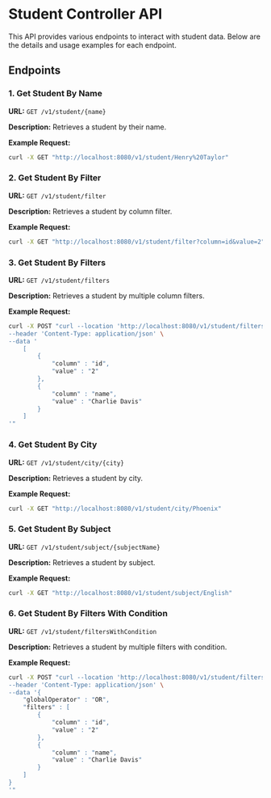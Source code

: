 # Student Controller API

This API provides various endpoints to interact with student data. Below are the details and usage examples for each endpoint.

## Endpoints

### 1. Get Student By Name

**URL:** `GET /v1/student/{name}`

**Description:** Retrieves a student by their name.

**Example Request:**
```sh
curl -X GET "http://localhost:8080/v1/student/Henry%20Taylor"
```

### 2. Get Student By Filter

**URL:** `GET /v1/student/filter`

**Description:** Retrieves a student by column filter.

**Example Request:**
```sh
curl -X GET "http://localhost:8080/v1/student/filter?column=id&value=2""
```

### 3. Get Student By Filters

**URL:** `GET /v1/student/filters`

**Description:** Retrieves a student by multiple column filters.

**Example Request:**
```sh
curl -X POST "curl --location 'http://localhost:8080/v1/student/filters' \
--header 'Content-Type: application/json' \
--data '
    [
        {
            "column" : "id",
            "value" : "2"
        },
        {
            "column" : "name",
            "value" : "Charlie Davis"
        }
    ]
'"
```

### 4. Get Student By City

**URL:** `GET /v1/student/city/{city}`

**Description:** Retrieves a student by city.

**Example Request:**
```sh
curl -X GET "http://localhost:8080/v1/student/city/Phoenix"
```

### 5. Get Student By Subject

**URL:** `GET /v1/student/subject/{subjectName}`

**Description:** Retrieves a student by subject.

**Example Request:**
```sh
curl -X GET "http://localhost:8080/v1/student/subject/English"
```

### 6. Get Student By Filters With Condition

**URL:** `GET /v1/student/filtersWithCondition`

**Description:** Retrieves a student by multiple filters with condition.

**Example Request:**
```sh
curl -X POST "curl --location 'http://localhost:8080/v1/student/filtersWithCondition' \
--header 'Content-Type: application/json' \
--data '{
    "globalOperator" : "OR",
    "filters" : [
        {
            "column" : "id",
            "value" : "2"
        },
        {
            "column" : "name",
            "value" : "Charlie Davis"
        }
    ]
}
'"
```
